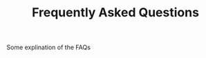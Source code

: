 ---
title: Frequently Asked Questions
body: Some explination of the FAQs
faqs:
  - question: Is this question 1?
    answer: This is answer 1
  - question: Is this question 2?
    answer: This is answer 2
   
---